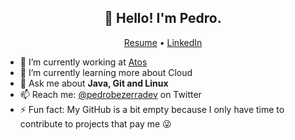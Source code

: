 <h2 align="center">👋 Hello! I'm Pedro.</h2>
<p align="center">
  <a href="https://pedrobezerra.dev/">Resume</a> •
  <a href="https://br.linkedin.com/in/pedrobezerradev">LinkedIn</a>
</p>


- 🔭 I’m currently working at [Atos](https://atos.net/en/)
- 🌱 I’m currently learning more about Cloud
- 💬 Ask me about **Java, Git and Linux**
- 📫 Reach me: [@pedrobezerradev](https://twitter.com/pedrobezerradev) on Twitter
- ⚡ Fun fact: My GitHub is a bit empty because I only have time to contribute to projects that pay me :stuck_out_tongue_winking_eye:
